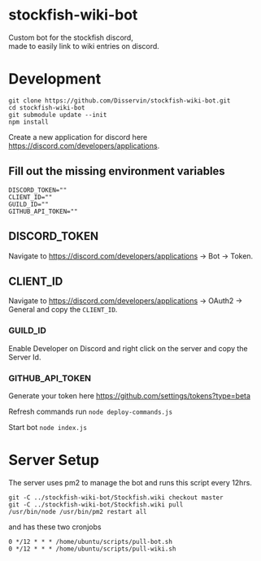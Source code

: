 # stockfish-wiki-bot

Custom bot for the stockfish discord,  
made to easily link to wiki entries on discord.

# Development

```
git clone https://github.com/Disservin/stockfish-wiki-bot.git
cd stockfish-wiki-bot
git submodule update --init
npm install
```

Create a new application for discord here <https://discord.com/developers/applications>.

## Fill out the missing environment variables

```
DISCORD_TOKEN=""
CLIENT_ID=""
GUILD_ID=""
GITHUB_API_TOKEN=""
```

## DISCORD_TOKEN

Navigate to <https://discord.com/developers/applications> -> Bot -> Token.

## CLIENT_ID

Navigate to <https://discord.com/developers/applications> -> OAuth2 -> General and copy the `CLIENT_ID`.

### GUILD_ID

Enable Developer on Discord and right click on the server and copy the Server Id.

### GITHUB_API_TOKEN

Generate your token here <https://github.com/settings/tokens?type=beta>

Refresh commands run
`node deploy-commands.js`

Start bot
`node index.js`

# Server Setup

The server uses pm2 to manage the bot and runs this script every 12hrs.

```
git -C ../stockfish-wiki-bot/Stockfish.wiki checkout master
git -C ../stockfish-wiki-bot/Stockfish.wiki pull
/usr/bin/node /usr/bin/pm2 restart all
```

and has these two cronjobs

```
0 */12 * * * /home/ubuntu/scripts/pull-bot.sh
0 */12 * * * /home/ubuntu/scripts/pull-wiki.sh
```
